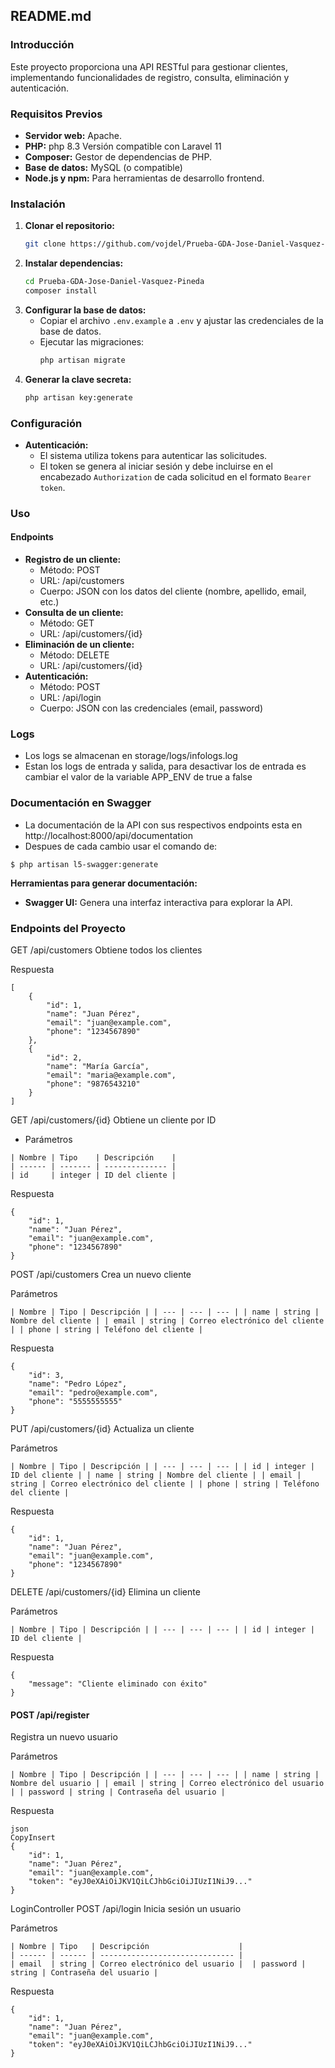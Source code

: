 ## **README.md**

### **Introducción**

Este proyecto proporciona una API RESTful para gestionar clientes, implementando funcionalidades de registro, consulta, eliminación y autenticación.

### **Requisitos Previos**

* **Servidor web:** Apache.
* **PHP:** php 8.3 Versión compatible con Laravel 11
* **Composer:** Gestor de dependencias de PHP.
* **Base de datos:** MySQL (o compatible)
* **Node.js y npm:**  Para herramientas de desarrollo frontend.

### **Instalación**

1. **Clonar el repositorio:**
   ```bash
   git clone https://github.com/vojdel/Prueba-GDA-Jose-Daniel-Vasquez-Pineda.git
   ```
2. **Instalar dependencias:**
   ```bash
   cd Prueba-GDA-Jose-Daniel-Vasquez-Pineda
   composer install
   ```
3. **Configurar la base de datos:**
   * Copiar el archivo `.env.example` a `.env` y ajustar las credenciales de la base de datos.
   * Ejecutar las migraciones:
     ```bash
     php artisan migrate
     ```
4. **Generar la clave secreta:**
   ```bash
   php artisan key:generate
   ```

### **Configuración**

* **Autenticación:**
  * El sistema utiliza tokens para autenticar las solicitudes.
  * El token se genera al iniciar sesión y debe incluirse en el encabezado `Authorization` de cada solicitud en el formato `Bearer token`.

### **Uso**

#### **Endpoints**

* **Registro de un cliente:**
  * Método: POST
  * URL: /api/customers
  * Cuerpo: JSON con los datos del cliente (nombre, apellido, email, etc.)
* **Consulta de un cliente:**
  * Método: GET
  * URL: /api/customers/{id}
* **Eliminación de un cliente:**
  * Método: DELETE
  * URL: /api/customers/{id}
* **Autenticación:**
  * Método: POST
  * URL: /api/login
  * Cuerpo: JSON con las credenciales (email, password)


### **Logs**

* Los logs se almacenan en storage/logs/infologs.log
* Estan los logs de entrada y salida, para desactivar los de entrada es cambiar el valor de la variable APP_ENV de true a false

### **Documentación en Swagger**

* La documentación de la API con sus respectivos endpoints esta en http://localhost:8000/api/documentation
* Despues de cada cambio usar el comando de:

```
$ php artisan l5-swagger:generate
```

**Herramientas para generar documentación:**

* **Swagger UI:** Genera una interfaz interactiva para explorar la API.



### Endpoints del Proyecto

GET /api/customers
Obtiene todos los clientes

Respuesta
```
[
    {
        "id": 1,
        "name": "Juan Pérez",
        "email": "juan@example.com",
        "phone": "1234567890"
    },
    {
        "id": 2,
        "name": "María García",
        "email": "maria@example.com",
        "phone": "9876543210"
    }
]
```
GET /api/customers/{id}
Obtiene un cliente por ID

* Parámetros
```
| Nombre | Tipo    | Descripción    |
| ------ | ------- | -------------- |
| id     | integer | ID del cliente |
```

Respuesta
```
{
    "id": 1,
    "name": "Juan Pérez",
    "email": "juan@example.com",
    "phone": "1234567890"
}
```
POST /api/customers
Crea un nuevo cliente

Parámetros
```
| Nombre | Tipo | Descripción | | --- | --- | --- | | name | string | Nombre del cliente | | email | string | Correo electrónico del cliente | | phone | string | Teléfono del cliente |
```
Respuesta
```
{
    "id": 3,
    "name": "Pedro López",
    "email": "pedro@example.com",
    "phone": "5555555555"
}
```
PUT /api/customers/{id}
Actualiza un cliente

Parámetros
```
| Nombre | Tipo | Descripción | | --- | --- | --- | | id | integer | ID del cliente | | name | string | Nombre del cliente | | email | string | Correo electrónico del cliente | | phone | string | Teléfono del cliente |
```
Respuesta
```
{
    "id": 1,
    "name": "Juan Pérez",
    "email": "juan@example.com",
    "phone": "1234567890"
}
```
DELETE /api/customers/{id}
Elimina un cliente

Parámetros
```
| Nombre | Tipo | Descripción | | --- | --- | --- | | id | integer | ID del cliente |
```

Respuesta
```
{
    "message": "Cliente eliminado con éxito"
}
```
#### POST /api/register
Registra un nuevo usuario

Parámetros
```
| Nombre | Tipo | Descripción | | --- | --- | --- | | name | string | Nombre del usuario | | email | string | Correo electrónico del usuario | | password | string | Contraseña del usuario |
```

Respuesta
```
json
CopyInsert
{
    "id": 1,
    "name": "Juan Pérez",
    "email": "juan@example.com",
    "token": "eyJ0eXAiOiJKV1QiLCJhbGciOiJIUzI1NiJ9..."
}
```
LoginController
POST /api/login
Inicia sesión un usuario

Parámetros
```
| Nombre | Tipo   | Descripción                    |
| ------ | ------ | ------------------------------ |
| email  | string | Correo electrónico del usuario |  | password | string | Contraseña del usuario |
```

Respuesta
```
{
    "id": 1,
    "name": "Juan Pérez",
    "email": "juan@example.com",
    "token": "eyJ0eXAiOiJKV1QiLCJhbGciOiJIUzI1NiJ9..."
}
```
